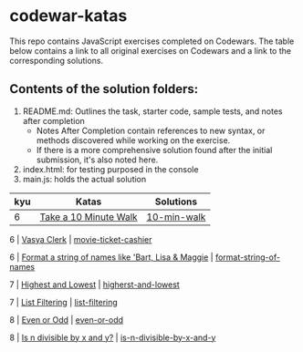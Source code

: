 # codewar-katas

This repo contains JavaScript exercises completed on Codewars.
The table below contains a link to all original exercises on Codewars and a link to the corresponding solutions.

## Contents of the solution folders:
1. README.md: Outlines the task, starter code, sample tests, and notes after completion
    * Notes After Completion contain references to new syntax, or methods discovered while working on the exercise.
    * If there is a more comprehensive solution found after the initial submission, it's also noted here.
2. index.html: for testing purposed in the console
3. main.js: holds the actual solution

kyu | Katas | Solutions
---- | ------- | -------
6 | [Take a 10 Minute Walk](https://www.codewars.com/kata/54da539698b8a2ad76000228) | [10-min-walk](https://github.com/rcsima7/codewar-katas/blob/master/01-lab-js-odd-or-even/main.js)

6 | [Vasya Clerk](https://www.codewars.com/kata/555615a77ebc7c2c8a0000b8) | [movie-ticket-cashier](https://github.com/rcsima7/codewar-katas/blob/master/movie-ticket-cashier/main.js)

6 | [Format a string of names like 'Bart, Lisa & Maggie](https://www.codewars.com/kata/53368a47e38700bd8300030d) | [format-string-of-names](https://github.com/rcsima7/codewar-katas/blob/master/format-string-of-names/main.js)

7 | [Highest and Lowest](https://www.codewars.com/kata/554b4ac871d6813a03000035) | [higherst-and-lowest](https://github.com/rcsima7/codewar-katas/blob/master/highest-and-lowest/2nd-try/main.js)

7 | [List Filtering](https://www.codewars.com/kata/53dbd5315a3c69eed20002dd) | [list-filtering](https://github.com/rcsima7/codewar-katas/blob/master/list-filtering/1st-try/main.js)

8 | [Even or Odd](https://www.codewars.com/kata/53da3dbb4a5168369a0000fe) | [even-or-odd](https://github.com/rcsima7/codewar-katas/blob/master/even-or-odd/main.js)

8 | [Is n divisible by x and y?](https://www.codewars.com/kata/5545f109004975ea66000086) | [is-n-divisible-by-x-and-y](https://github.com/rcsima7/codewar-katas/blob/master/is-n-divisible-by-x-and-y/main.js)